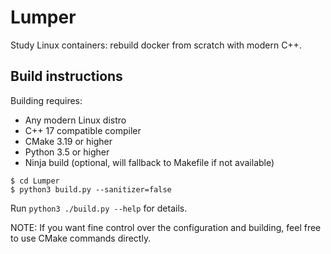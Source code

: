 # Lumper

Study Linux containers: rebuild docker from scratch with modern C++.

## Build instructions

Building requires:

- Any modern Linux distro
- C++ 17 compatible compiler
- CMake 3.19 or higher
- Python 3.5 or higher
- Ninja build (optional, will fallback to Makefile if not available)

```shell
$ cd Lumper
$ python3 build.py --sanitizer=false
```

Run `python3 ./build.py --help` for details.

NOTE: If you want fine control over the configuration and building, feel free to use CMake commands directly.
